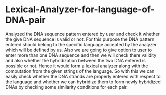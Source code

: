 # Lexical-Analyzer-for-language-of-DNA-pair
Analyzed the DNA sequence pattern entered by user and check it whether the give DNA sequence is valid or not. For this purpose the DNA pattern entered should belong to the specific language accepted by the analyzer which will be defined by us. Also we are going to give option to user to enter more than one DNA sequence and then we will check there validity and also whether the hybridization between the two DNA entered is possible or not. Hence it would form a lexical analyzer along with the computation from the given strings of the language. So with this we can easily check whether the DNA strands are properly entered with respect to the language and whether we can hybridize them to form newly hybridized DNAs by checking some similarity conditions for each pair.
